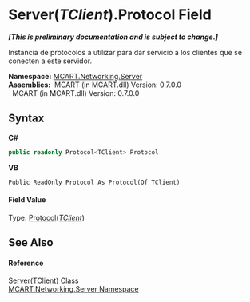 # Server(*TClient*).Protocol Field
 _**\[This is preliminary documentation and is subject to change.\]**_

Instancia de protocolos a utilizar para dar servicio a los clientes que se conecten a este servidor.

**Namespace:**&nbsp;<a href="720af18e-2a17-584a-1ca8-e0e39906cbff">MCART.Networking.Server</a><br />**Assemblies:**&nbsp;&nbsp;MCART (in MCART.dll) Version: 0.7.0.0<br />&nbsp;&nbsp;MCART (in MCART.dll) Version: 0.7.0.0<br />

## Syntax

**C#**<br />
``` C#
public readonly Protocol<TClient> Protocol
```

**VB**<br />
``` VB
Public ReadOnly Protocol As Protocol(Of TClient)
```


#### Field Value
Type: <a href="eb8a8439-34cc-e54c-0261-f6511c64af26">Protocol</a>(<a href="6fa3083a-c860-4cc8-7bad-c8d06352c50b">*TClient*</a>)

## See Also


#### Reference
<a href="6fa3083a-c860-4cc8-7bad-c8d06352c50b">Server(TClient) Class</a><br /><a href="720af18e-2a17-584a-1ca8-e0e39906cbff">MCART.Networking.Server Namespace</a><br />
